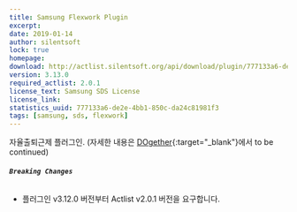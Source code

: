 ```yaml
---
title: Samsung Flexwork Plugin
excerpt: 
date: 2019-01-14
author: silentsoft
lock: true
homepage: 
download: http://actlist.silentsoft.org/api/download/plugin/777133a6-de2e-4bb1-850c-da24c81981f3.jar
version: 3.13.0
required_actlist: 2.0.1
license_text: Samsung SDS License
license_link: 
statistics_uuid: 777133a6-de2e-4bb1-850c-da24c81981f3
tags: [samsung, sds, flexwork]
---
```


자율출퇴근제 플러그인. (자세한 내용은 [DOgether](http://opsplus.sdsdev.co.kr:9083/#/login?postingId=4185){:target="_blank"}에서 to be continued)

###### **`Breaking Changes`**
- 플러그인 v3.12.0 버전부터 Actlist v2.0.1 버전을 요구합니다.
